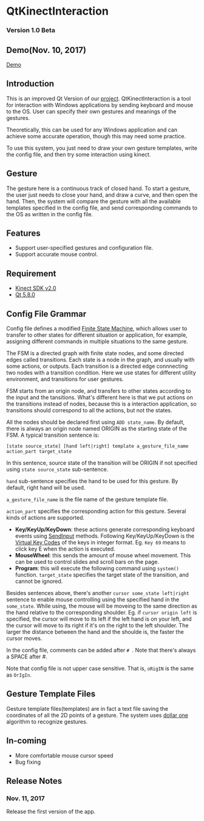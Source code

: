 # QtKinectInteraction

### Version 1.0 Beta

## Demo(Nov. 10, 2017)
[Demo](Demo/demo20171110.mp4)

## Introduction
This is an improved Qt Version of our [project](https://github.com/zkyf/Kinect-Interaction-Tool). QtKinectInteraction is a tool for interaction with Windows applications by sending keyboard and mouse to the OS. User can specify their own gestures and meanings of the gestures.

Theoretically, this can be used for any Windows application and can achieve some accurate operation, though this may need some practice.

To use this system, you just need to draw your own gesture templates, write the config file, and then try some interaction using kinect.

## Gesture
The gesture here is a continuous track of closed hand. To start a gesture, the user just needs to close your hand, and draw a curve, and then open the hand. Then, the system will compare the gesture with all the available templates specified in the config file, and send corresponding commands to the OS as written in the config file.

## Features
* Support user-specified gestures and configuration file.
* Support accurate mouse control.

## Requirement
* [Kinect SDK v2.0](https://www.microsoft.com/en-us/download/details.aspx?id=44561)
* [Qt 5.8.0](https://www.qt.io/)

## Config File Grammar
Config file defines a modified [Finite State Machine](https://en.wikipedia.org/wiki/Finite-state_machine), which allows user to transfer to other states for different situation or application, for example, assigning different commands in multiple situations to the same gesture.

The FSM is a directed graph with finite state nodes, and some directed edges called transitions. Each state is a node in the graph, and usually with some actions, or outputs. Each transition is a directed edge connnecting two nodes with a transition condition. Here we use states for different utility environment, and transitions for user gestures.

FSM starts from an origin node, and transfers to other states according to the input and the tansitions. What's different here is that we put actions on the transitions instead of nodes, because this is a interaction application, so transitions should correspond to all the actions, but not the states.

All the nodes should be declared first using `ADD state_name`. By default, there is always an origin node named ORIGIN as the starting state of the FSM. A typical transition sentence is:

```
[state source_state] [hand left|right] template a_gesture_file_name action_part target_state
```

In this sentence, source state of the transition will be ORIGIN if not specified using `state source_state` sub-sentence.

`hand` sub-sentence specifies the hand to be used for this gesture. By default, right hand will be used.

`a_gesture_file_name` is the file name of the gesture template file.

`action_part` specifies the corresponding action for this gesture. Several kinds of actions are supported.

* **Key/KeyUp/KeyDown**: these actions generate corresponding keyboard events using [SendInput](https://msdn.microsoft.com/en-us/library/windows/desktop/ms646310%28v=vs.85%29.aspx?f=255&MSPPError=-2147217396) methods. Following Key/KeyUp/KeyDown is the [Virtual Key Codes](https://msdn.microsoft.com/en-us/library/windows/desktop/dd375731(v=vs.85).aspx) of the keys in integer format. Eg. `Key 69` means to click key E when the action is executed.
* **MouseWheel**: this sends the amount of mouse wheel movement. This can be used to control slides and scroll bars on the page.
* **Program**: this will execute the following command using `system()` function.
`target_state` specifies the target state of the transition, and cannot be ignored.

Besides sentences above, there's another `cursor some_state left|right` sentence to enable mouse controlling using the specified hand in the `some_state`. While using, the mouse will be moveing to the same direction as the hand relative to the corresponding shoulder. Eg. if `cursor origin left` is specified, the cursor will move to its left if the left hand is on your left, and the cursor will move to its right if it's on the right to the left shoulder. The larger the distance between the hand and the shoulde is, the faster the cursor moves.

In the config file, comments can be added after `# `. Note that there's always a SPACE after #.

Note that config file is not upper case sensitive. That is, `oRigIN` is the same as `OrIgIn`.

## Gesture Template Files
Gesture template files(templates) are in fact a text file saving the coordinates of all the 2D points of a gesture. The system uses [dollar one](http://depts.washington.edu/madlab/proj/dollar/index.html) algorithm to recognize gestures.

## In-coming
* More comfortable mouse cursor speed
* Bug fixing

## Release Notes
### Nov. 11, 2017
Release the first version of the app.
